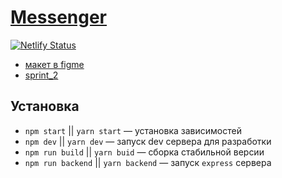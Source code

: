 # [Messenger](https://distracted-bell-22dc51.netlify.app)

[![Netlify Status](https://api.netlify.com/api/v1/badges/46e58094-f587-4fdf-a298-6fa244eab314/deploy-status)](https://app.netlify.com/sites/distracted-bell-22dc51/deploys)

- [макет в figme](https://www.figma.com/file/lToVz5nCcFLJKMIpqYsvEg/Messanger?node-id=0%3A1)
- [sprint_2](https://github.com/TabulaWeb/middle.messenger.praktikum.yandex/pull/14)

## Установка
- `npm start` || `yarn start` — установка зависимостей
- `npm dev` || `yarn dev` — запуск dev сервера для разработки
- `npm run build` || `yarn buid` — сборка стабильной версии
- `npm run backend` || `yarn backend` — запуск `express` сервера
